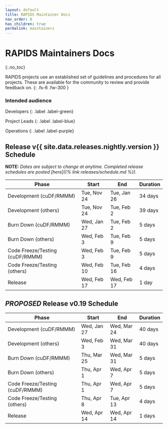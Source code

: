 ```yaml
---
layout: default
title: RAPIDS Maintainer Docs
nav_order: 8
has_children: true
permalink: maintainers
---
```


# RAPIDS Maintainers Docs
{:.no_toc}

RAPIDS projects use an established set of guidelines and procedures for all projects. These are available for the community to review and provide feedback on.
{: .fs-6 .fw-300 }

### Intended audience

Developers
{: .label .label-green}

Project Leads
{: .label .label-blue}

Operations
{: .label .label-purple}

## Release v{{ site.data.releases.nightly.version }} Schedule

**NOTE:** *Dates are subject to change at anytime. Completed release schedules are posted [here]({% link releases/schedule.md %}).*

Phase | Start | End | Duration
-- | -- | -- | --
Development (cuDF/RMMM) | Tue, Nov 24 | Tue, Jan 26 | 34 days
Development (others) | Tue, Nov 24 | Tue, Feb 2 | 39 days
Burn Down (cuDF/RMMM) | Wed, Jan 27 | Tue, Feb 2 | 5 days
Burn Down (others) | Wed, Feb 3 | Tue, Feb 9 | 5 days
Code Freeze/Testing (cuDF/RMMM) | Wed, Feb 3 | Tue, Feb 9 | 5 days
Code Freeze/Testing (others) | Wed, Feb 10 | Tue, Feb 16 | 4 days
Release | Wed, Feb 17 | Wed, Feb 17 | 1 day

## _PROPOSED_ Release v0.19 Schedule

Phase | Start | End | Duration
-- | -- | -- | --
Development (cuDF/RMMM) | Wed, Jan 27 | Wed, Mar 24 | 40 days
Development (others) | Wed, Feb 3 | Wed, Mar 31 | 40 days
Burn Down (cuDF/RMMM) | Thu, Mar 25 | Wed, Mar 31 | 5 days
Burn Down (others) | Thu, Apr 1 | Wed, Apr 7 | 5 days
Code Freeze/Testing (cuDF/RMMM) | Thu, Apr 1 | Wed, Apr 7 | 5 days
Code Freeze/Testing (others) | Thu, Apr 8 | Tue, Apr 13 | 4 days
Release | Wed, Apr 14 | Wed, Apr 14 | 1 days
